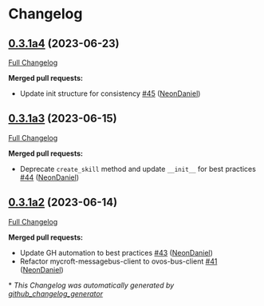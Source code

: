 # Changelog

## [0.3.1a4](https://github.com/NeonGeckoCom/skill-demo/tree/0.3.1a4) (2023-06-23)

[Full Changelog](https://github.com/NeonGeckoCom/skill-demo/compare/0.3.1a3...0.3.1a4)

**Merged pull requests:**

- Update init structure for consistency [\#45](https://github.com/NeonGeckoCom/skill-demo/pull/45) ([NeonDaniel](https://github.com/NeonDaniel))

## [0.3.1a3](https://github.com/NeonGeckoCom/skill-demo/tree/0.3.1a3) (2023-06-15)

[Full Changelog](https://github.com/NeonGeckoCom/skill-demo/compare/0.3.1a2...0.3.1a3)

**Merged pull requests:**

- Deprecate `create_skill` method and update `__init__` for best practices [\#44](https://github.com/NeonGeckoCom/skill-demo/pull/44) ([NeonDaniel](https://github.com/NeonDaniel))

## [0.3.1a2](https://github.com/NeonGeckoCom/skill-demo/tree/0.3.1a2) (2023-06-14)

[Full Changelog](https://github.com/NeonGeckoCom/skill-demo/compare/0.3.0...0.3.1a2)

**Merged pull requests:**

- Update GH automation to best practices [\#43](https://github.com/NeonGeckoCom/skill-demo/pull/43) ([NeonDaniel](https://github.com/NeonDaniel))
- Refactor mycroft-messagebus-client to ovos-bus-client [\#41](https://github.com/NeonGeckoCom/skill-demo/pull/41) ([NeonDaniel](https://github.com/NeonDaniel))



\* *This Changelog was automatically generated by [github_changelog_generator](https://github.com/github-changelog-generator/github-changelog-generator)*
